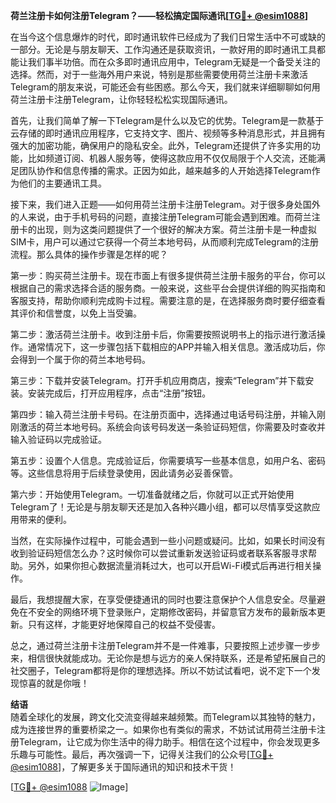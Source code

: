 **荷兰注册卡如何注册Telegram？——轻松搞定国际通讯[[TG💪+ @esim1088](https://t.me/s/esim1088)]**

在当今这个信息爆炸的时代，即时通讯软件已经成为了我们日常生活中不可或缺的一部分。无论是与朋友聊天、工作沟通还是获取资讯，一款好用的即时通讯工具都能让我们事半功倍。而在众多即时通讯应用中，Telegram无疑是一个备受关注的选择。然而，对于一些海外用户来说，特别是那些需要使用荷兰注册卡来激活Telegram的朋友来说，可能还会有些困惑。那么今天，我们就来详细聊聊如何用荷兰注册卡注册Telegram，让你轻轻松松实现国际通讯。

首先，让我们简单了解一下Telegram是什么以及它的优势。Telegram是一款基于云存储的即时通讯应用程序，它支持文字、图片、视频等多种消息形式，并且拥有强大的加密功能，确保用户的隐私安全。此外，Telegram还提供了许多实用的功能，比如频道订阅、机器人服务等，使得这款应用不仅仅局限于个人交流，还能满足团队协作和信息传播的需求。正因为如此，越来越多的人开始选择Telegram作为他们的主要通讯工具。

接下来，我们进入正题——如何用荷兰注册卡注册Telegram。对于很多身处国外的人来说，由于手机号码的问题，直接注册Telegram可能会遇到困难。而荷兰注册卡的出现，则为这类问题提供了一个很好的解决方案。荷兰注册卡是一种虚拟SIM卡，用户可以通过它获得一个荷兰本地号码，从而顺利完成Telegram的注册流程。那么具体的操作步骤是怎样的呢？

第一步：购买荷兰注册卡。现在市面上有很多提供荷兰注册卡服务的平台，你可以根据自己的需求选择合适的服务商。一般来说，这些平台会提供详细的购买指南和客服支持，帮助你顺利完成购卡过程。需要注意的是，在选择服务商时要仔细查看其评价和信誉度，以免上当受骗。

第二步：激活荷兰注册卡。收到注册卡后，你需要按照说明书上的指示进行激活操作。通常情况下，这一步骤包括下载相应的APP并输入相关信息。激活成功后，你会得到一个属于你的荷兰本地号码。

第三步：下载并安装Telegram。打开手机应用商店，搜索“Telegram”并下载安装。安装完成后，打开应用程序，点击“注册”按钮。

第四步：输入荷兰注册卡号码。在注册页面中，选择通过电话号码注册，并输入刚刚激活的荷兰本地号码。系统会向该号码发送一条验证码短信，你需要及时查收并输入验证码以完成验证。

第五步：设置个人信息。完成验证后，你需要填写一些基本信息，如用户名、密码等。这些信息将用于后续登录使用，因此请务必妥善保管。

第六步：开始使用Telegram。一切准备就绪之后，你就可以正式开始使用Telegram了！无论是与朋友聊天还是加入各种兴趣小组，都可以尽情享受这款应用带来的便利。

当然，在实际操作过程中，可能会遇到一些小问题或疑问。比如，如果长时间没有收到验证码短信怎么办？这时候你可以尝试重新发送验证码或者联系客服寻求帮助。另外，如果你担心数据流量消耗过大，也可以开启Wi-Fi模式后再进行相关操作。

最后，我想提醒大家，在享受便捷通讯的同时也要注意保护个人信息安全。尽量避免在不安全的网络环境下登录账户，定期修改密码，并留意官方发布的最新版本更新。只有这样，才能更好地保障自己的权益不受侵害。

总之，通过荷兰注册卡注册Telegram并不是一件难事，只要按照上述步骤一步步来，相信很快就能成功。无论你是想与远方的亲人保持联系，还是希望拓展自己的社交圈子，Telegram都将是你的理想选择。所以不妨试试看吧，说不定下一个发现惊喜的就是你哦！

**结语**  
随着全球化的发展，跨文化交流变得越来越频繁。而Telegram以其独特的魅力，成为连接世界的重要桥梁之一。如果你也有类似的需求，不妨试试用荷兰注册卡注册Telegram，让它成为你生活中的得力助手。相信在这个过程中，你会发现更多乐趣与可能性。最后，再次强调一下，记得关注我们的公众号[[TG💪+ @esim1088](https://t.me/s/esim1088)]，了解更多关于国际通讯的知识和技术干货！

[[TG💪+ @esim1088](https://t.me/s/esim1088) ![Image](https://i.postimg.cc/4NQfJmqS/Snipaste-2025-05-13-00-14-12.png)]